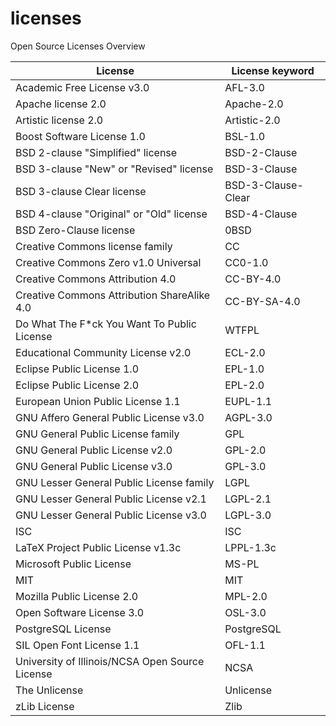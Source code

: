 # licenses
Open Source Licenses Overview

| License                                         | License keyword    |
| ----------------------------------------------- | ------------------ |
| Academic Free License v3.0                      | AFL-3.0            |
| Apache license 2.0                              | Apache-2.0         |
| Artistic license 2.0                            | Artistic-2.0       |
| Boost Software License 1.0                      | BSL-1.0            |
| BSD 2-clause "Simplified" license               | BSD-2-Clause       |
| BSD 3-clause "New" or "Revised" license         | BSD-3-Clause       |
| BSD 3-clause Clear license                      | BSD-3-Clause-Clear |
| BSD 4-clause "Original" or "Old" license        | BSD-4-Clause       |
| BSD Zero-Clause license                         | 0BSD               |
| Creative Commons license family                 | CC                 |
| Creative Commons Zero v1.0 Universal            | CC0-1.0            |
| Creative Commons Attribution 4.0                | CC-BY-4.0          |
| Creative Commons Attribution ShareAlike 4.0     | CC-BY-SA-4.0       |
| Do What The F*ck You Want To Public License     | WTFPL              |
| Educational Community License v2.0              | ECL-2.0            |
| Eclipse Public License 1.0                      | EPL-1.0            |
| Eclipse Public License 2.0                      | EPL-2.0            |
| European Union Public License 1.1               | EUPL-1.1           |
| GNU Affero General Public License v3.0          | AGPL-3.0           |
| GNU General Public License family               | GPL                |
| GNU General Public License v2.0                 | GPL-2.0            |
| GNU General Public License v3.0                 | GPL-3.0            |
| GNU Lesser General Public License family        | LGPL               |
| GNU Lesser General Public License v2.1          | LGPL-2.1           |
| GNU Lesser General Public License v3.0          | LGPL-3.0           |
| ISC                                             | ISC                |
| LaTeX Project Public License v1.3c              | LPPL-1.3c          |
| Microsoft Public License                        | MS-PL              |
| MIT                                             | MIT                |
| Mozilla Public License 2.0                      | MPL-2.0            |
| Open Software License 3.0                       | OSL-3.0            |
| PostgreSQL License                              | PostgreSQL         |
| SIL Open Font License 1.1                       | OFL-1.1            |
| University of Illinois/NCSA Open Source License | NCSA               |
| The Unlicense                                   | Unlicense          |
| zLib License                                    | Zlib               |

